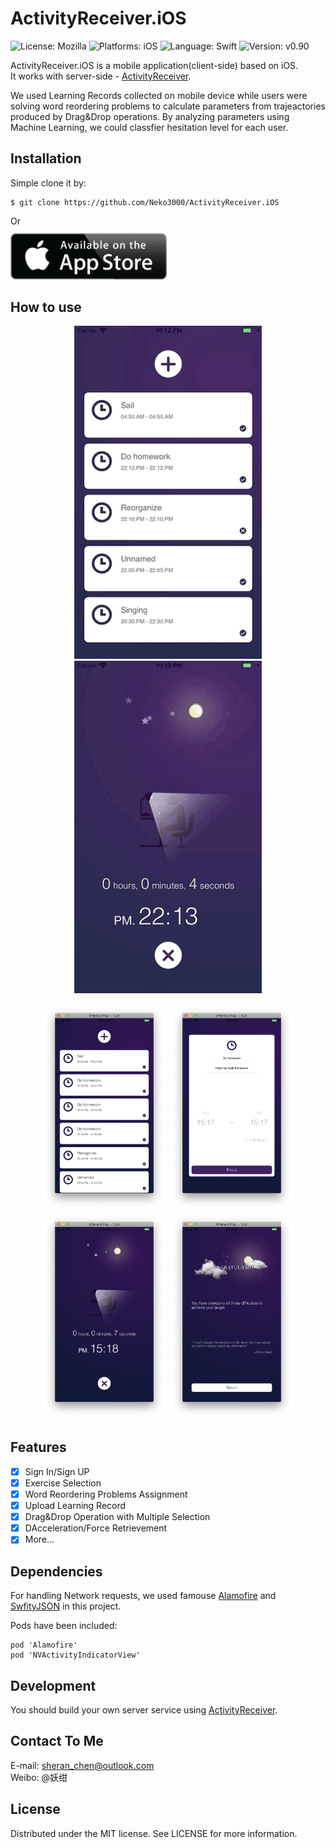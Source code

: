 # ActivityReceiver.iOS
![License: Mozilla](https://img.shields.io/github/license/Neko3000/ActivityReceiver.iOS)
![Platforms: iOS](https://img.shields.io/badge/Platform-iOS-lightgrey)
![Language: Swift](https://img.shields.io/badge/language-swift-orange.svg)
![Version: v0.90](https://img.shields.io/badge/version-v1.1-lightgrey)

ActivityReceiver.iOS is a mobile application(client-side) based on iOS.</br>
It works with server-side - [ActivityReceiver]().</br>

We used Learning Records collected on mobile device while users were solving word reordering problems to calculate parameters from trajeactories produced by Drag&Drop operations. By analyzing parameters using Machine Learning, we could classfier hesitation level for each user.</br>

## Installation
Simple clone it by:

```
$ git clone https://github.com/Neko3000/ActivityReceiver.iOS
```
Or</br>
<a href="https://apps.apple.com/jp/app/英単語並べ替え問題/id1461578282">
<img width="250" src="https://raw.githubusercontent.com/Neko3000/resource-storage/master/img/screenshot/available-on-app-store-material.png" alt="screen-record-1">
</a>

## How to use
<p align="center"> 
<img width="300" src="https://raw.githubusercontent.com/Neko3000/resource-storage/master/img/screenshot/starrytarget-sr1.gif" alt="screen-record-1">
<img width="300" src="https://raw.githubusercontent.com/Neko3000/resource-storage/master/img/screenshot/starrytarget-sr2.gif" alt="screen-record-2">
</p>

<p align="center"> 
<img src="https://raw.githubusercontent.com/Neko3000/resource-storage/master/img/screenshot/starrytarget-s1.png" width="200" alt="">
<img src="https://raw.githubusercontent.com/Neko3000/resource-storage/master/img/screenshot/starrytarget-s2.png" width="200" alt="">
<img src="https://raw.githubusercontent.com/Neko3000/resource-storage/master/img/screenshot/starrytarget-s3.png" width="200" alt="">
<img src="https://raw.githubusercontent.com/Neko3000/resource-storage/master/img/screenshot/starrytarget-s4.png" width="200" alt="">
</p>

## Features
- [x] Sign In/Sign UP
- [x] Exercise Selection
- [x] Word Reordering Problems Assignment
- [x] Upload Learning Record
- [x] Drag&Drop Operation with Multiple Selection
- [x] DAcceleration/Force Retrievement
- [x] More...

## Dependencies
For handling Network requests, we used famouse [Alamofire](https://github.com/Alamofire/Alamofire) and [SwfityJSON](https://github.com/SwiftyJSON/SwiftyJSON) in this project.</br>

Pods have been included:

```
pod 'Alamofire'
pod 'NVActivityIndicatorView'
```

## Development
You should build your own server service using [ActivityReceiver]().</br>

## Contact To Me
E-mail: sheran_chen@outlook.com </br>
Weibo: @妖绀

## License
Distributed under the MIT license. See LICENSE for more information.
